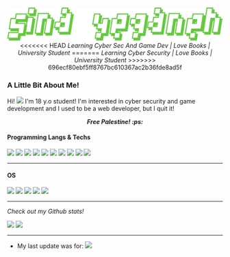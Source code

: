 <p align="center">
  <img src="./img/sina-yeganeh.png">
  <br>
<<<<<<< HEAD
  <i>Learning Cyber Sec And Game Dev | Love Books | University Student</i>
=======
  <i>Learning Cyber Security | Love Books | University Student</i>
>>>>>>> 696ecf80ebf5ff8767bc610367ac2b36fde8ad5f
</p>

### A Little Bit About Me!
Hi! <img src="https://raw.githubusercontent.com/aemmadi/aemmadi/master/wave.gif" height="15"> I'm 18 y.o student! I'm interested in cyber security and game development and I used to be a web developer, but I quit it!

<p align="center">
  <i><b>Free Palestine! :ps:</b></i>
</p>

#### Programming Langs & Techs
<img src="https://img.shields.io/badge/Python-3776AB?style=for-the-badge&logo=python&logoColor=white">
<img src="https://img.shields.io/badge/HTML5-E34F26?style=for-the-badge&logo=html5&logoColor=white">
<img src="https://img.shields.io/badge/CSS3-1572B6?style=for-the-badge&logo=css3&logoColor=white">
<img src="https://img.shields.io/badge/Atom-66595C?style=for-the-badge&logo=Atom&logoColor=white">
<img src="https://img.shields.io/badge/sublime_text-%23575757.svg?&style=for-the-badge&logo=sublime-text&logoColor=important">
<img src="https://img.shields.io/badge/Visual_Studio_Code-0078D4?style=for-the-badge&logo=visual%20studio%20code&logoColor=white">
<img src="https://img.shields.io/badge/LibreOffice-%2318A303?style=for-the-badge&logo=LibreOffice&logoColor=white">
<img src="https://img.shields.io/badge/GNU%20Bash-4EAA25?style=for-the-badge&logo=GNU%20Bash&logoColor=white">
<img src="https://img.shields.io/badge/Google_chrome-4285F4?style=for-the-badge&logo=Google-chrome&logoColor=white">
<img src="https://img.shields.io/badge/Firefox_Browser-FF7139?style=for-the-badge&logo=Firefox-Browser&logoColor=white">
<img src="">

<hr>

#### OS
<img src="https://img.shields.io/badge/Debian-A81D33?style=for-the-badge&logo=debian&logoColor=white">
<img src="https://img.shields.io/badge/Deepin-007CFF?style=for-the-badge&logo=deepin&logoColor=white">
<img src="https://img.shields.io/badge/Kali_Linux-557C94?style=for-the-badge&logo=kali-linux&logoColor=white">
<img src="https://img.shields.io/badge/Ubuntu-E95420?style=for-the-badge&logo=ubuntu&logoColor=white">
<img src="https://img.shields.io/badge/Windows-0078D6?style=for-the-badge&logo=windows&logoColor=white">

<hr>

<i>Check out my Github stats!</i>

<img src="https://github-readme-stats.vercel.app/api?username=sina-yeganeh&theme=blue-green">

<img src="https://github-readme-stats.vercel.app/api/top-langs/?username=sina-yeganeh&theme=blue-green">

<hr>

- My last update was for: <img src="https://img.shields.io/github/last-commit/sina-yeganeh/sina-yeganeh.svg">
